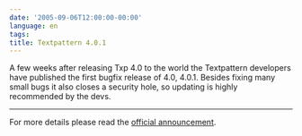 ```yaml
---
date: '2005-09-06T12:00:00-00:00'
language: en
tags:
title: Textpattern 4.0.1
---
```



A few weeks after releasing Txp 4.0 to the world the Textpattern developers have published the first bugfix release of 4.0, 4.0.1. Besides fixing many small bugs it also closes a security hole, so updating is highly recommended by the devs.

-------------------------------



For more details please read the <a href="http://textpattern.com/weblog/61/textpattern-401-released">official announcement</a>.